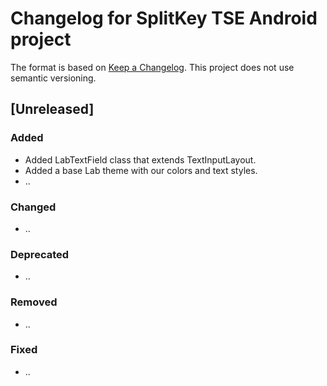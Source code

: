 # Changelog for SplitKey TSE Android project

The format is based on [Keep a Changelog](https://keepachangelog.com/en/1.0.0/). This project does not use semantic versioning.

## [Unreleased]

### Added

- Added LabTextField class that extends TextInputLayout.
- Added a base Lab theme with our colors and text styles. 
- ..

### Changed

- ..

### Deprecated

- ..

### Removed

- ..

### Fixed 

- ..
